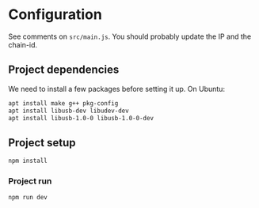 # Configuration

See comments on `src/main.js`.
You should probably update the IP and the chain-id.

## Project dependencies

We need to install a few packages before setting it up.
On Ubuntu:

```bash
apt install make g++ pkg-config
apt install libusb-dev libudev-dev
apt install libusb-1.0-0 libusb-1.0-0-dev
```

## Project setup

```bash
npm install
```

### Project run

```bash
npm run dev
```
